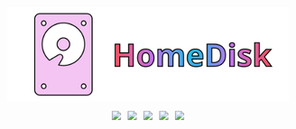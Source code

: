 <p align="center">
    <img width="500" src="https://raw.githubusercontent.com/HomeDisk/.github/main/img/HomeDisk.svg" alt="HomeDisk Icon" />
</p>

<p align="center">
    <a href="https://github.com/MedzikUser/HomeDisk"><img src="https://img.shields.io/badge/built_with-Rust-dca282.svg?style=flat-square"></a>
    &nbsp;
    <a href="https://github.com/MedzikUser/HomeDisk"><img src="https://img.shields.io/badge/license-GPL_3.0-00bfff.svg?style=flat-square"></a>
    &nbsp;
    <a href="https://github.com/MedzikUser/HomeDisk"><img src="https://img.shields.io/github/workflow/status/MedzikUser/HomeDisk/Rust/main?style=flat-square"></a>
    &nbsp;
    <a href="https://homedisk-doc.vercel.app"><img src="https://img.shields.io/badge/docs.rs-66c2a5?style=flat-square&labelColor=555555&logo=docs.rs"></a>
    &nbsp;
    <a href="https://documenter.getpostman.com/view/23280189/VVk9dwRk"><img src="https://img.shields.io/badge/API_Docs-66c2a5?style=flat-square&labelColor=555555&logo=postman"></a>
</p>
